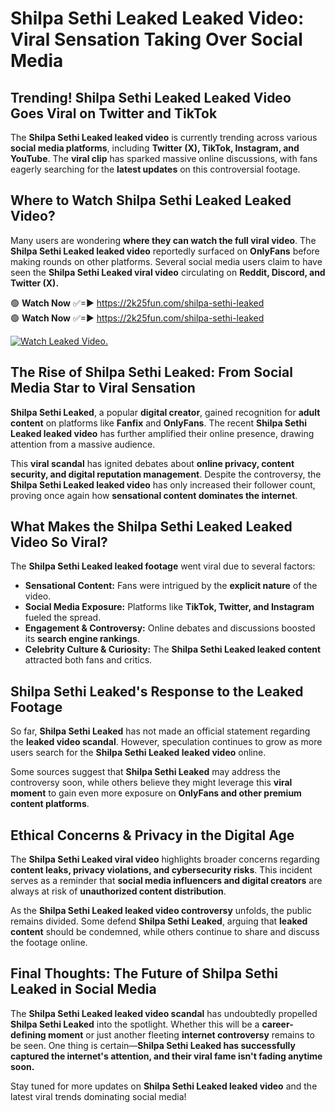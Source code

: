 # Shilpa Sethi Leaked Leaked Video: Viral Sensation Taking Over Social Media

## **Trending! Shilpa Sethi Leaked Leaked Video Goes Viral on Twitter and TikTok**
The **Shilpa Sethi Leaked leaked video** is currently trending across various **social media platforms**, including **Twitter (X), TikTok, Instagram, and YouTube**. The **viral clip** has sparked massive online discussions, with fans eagerly searching for the **latest updates** on this controversial footage.

## **Where to Watch Shilpa Sethi Leaked Leaked Video?**
Many users are wondering **where they can watch the full viral video**. The **Shilpa Sethi Leaked leaked video** reportedly surfaced on **OnlyFans** before making rounds on other platforms. Several social media users claim to have seen the **Shilpa Sethi Leaked viral video** circulating on **Reddit, Discord, and Twitter (X).**

🟢 **Watch Now** ✅=► https://2k25fun.com/shilpa-sethi-leaked  
🟢 **Watch Now** ✅=► https://2k25fun.com/shilpa-sethi-leaked  

[![Watch Leaked Video.](https://miro.medium.com/v2/resize:fit:828/format:webp/1*cilzJN44JGOrTw9NJCrNHA.gif "Watch Leaked Video")](https://2k25fun.com/shilpa-sethi-leaked)

## **The Rise of Shilpa Sethi Leaked: From Social Media Star to Viral Sensation**
**Shilpa Sethi Leaked**, a popular **digital creator**, gained recognition for **adult content** on platforms like **Fanfix** and **OnlyFans**. The recent **Shilpa Sethi Leaked leaked video** has further amplified their online presence, drawing attention from a massive audience.

This **viral scandal** has ignited debates about **online privacy, content security, and digital reputation management**. Despite the controversy, the **Shilpa Sethi Leaked leaked video** has only increased their follower count, proving once again how **sensational content dominates the internet**.

## **What Makes the Shilpa Sethi Leaked Leaked Video So Viral?**
The **Shilpa Sethi Leaked leaked footage** went viral due to several factors:
- **Sensational Content:** Fans were intrigued by the **explicit nature** of the video.
- **Social Media Exposure:** Platforms like **TikTok, Twitter, and Instagram** fueled the spread.
- **Engagement & Controversy:** Online debates and discussions boosted its **search engine rankings**.
- **Celebrity Culture & Curiosity:** The **Shilpa Sethi Leaked leaked content** attracted both fans and critics.

## **Shilpa Sethi Leaked's Response to the Leaked Footage**
So far, **Shilpa Sethi Leaked** has not made an official statement regarding the **leaked video scandal**. However, speculation continues to grow as more users search for the **Shilpa Sethi Leaked leaked video** online.

Some sources suggest that **Shilpa Sethi Leaked** may address the controversy soon, while others believe they might leverage this **viral moment** to gain even more exposure on **OnlyFans and other premium content platforms**.

## **Ethical Concerns & Privacy in the Digital Age**
The **Shilpa Sethi Leaked viral video** highlights broader concerns regarding **content leaks, privacy violations, and cybersecurity risks**. This incident serves as a reminder that **social media influencers and digital creators** are always at risk of **unauthorized content distribution**.

As the **Shilpa Sethi Leaked leaked video controversy** unfolds, the public remains divided. Some defend **Shilpa Sethi Leaked**, arguing that **leaked content** should be condemned, while others continue to share and discuss the footage online.

## **Final Thoughts: The Future of Shilpa Sethi Leaked in Social Media**
The **Shilpa Sethi Leaked leaked video scandal** has undoubtedly propelled **Shilpa Sethi Leaked** into the spotlight. Whether this will be a **career-defining moment** or just another fleeting **internet controversy** remains to be seen. One thing is certain—**Shilpa Sethi Leaked has successfully captured the internet's attention, and their viral fame isn't fading anytime soon.**

Stay tuned for more updates on **Shilpa Sethi Leaked leaked video** and the latest viral trends dominating social media!